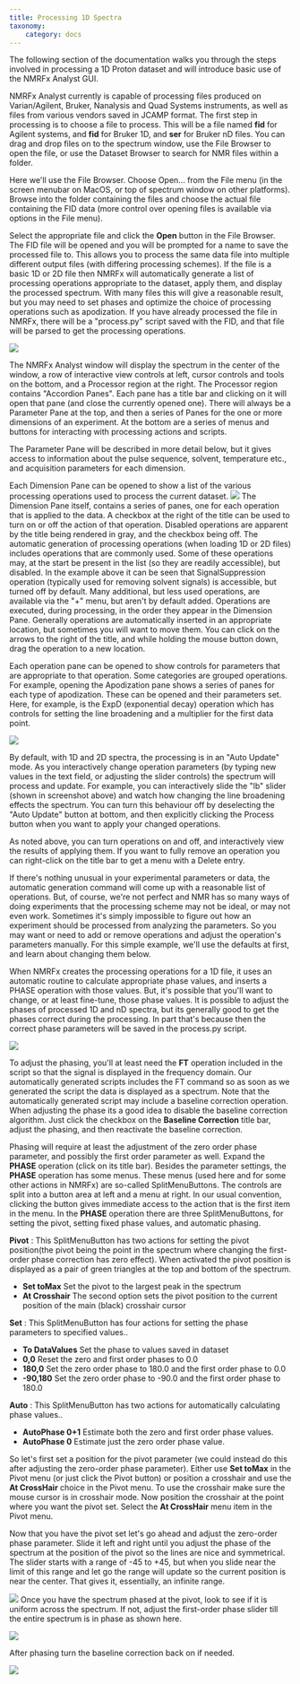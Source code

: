 ```yaml
---
title: Processing 1D Spectra 
taxonomy:
    category: docs
---
```


The following section of the documentation walks you through the steps involved in processing a 1D Proton dataset and will introduce basic use of the NMRFx Analyst GUI.

NMRFx Analyst currently is capable of processing files produced on Varian/Agilent, Bruker, Nanalysis and Quad Systems instruments, as well as files from various vendors saved in JCAMP format.  The first step in processing is to choose a file to process.  This will be a file named **fid** for Agilent systems, and **fid** for Bruker 1D, and **ser**  for Bruker nD files. You can drag and drop files on to the spectrum window, use the File Browser to open the file, or use the Dataset Browser to search for NMR files within a folder.

Here we'll use the File Browser.  Choose Open... from the File menu (in the screen menubar on MacOS, or top of spectrum window on other platforms).  Browse into the folder containing the files and choose the actual file containing the FID data (more control over opening files is available via options in the File menu).

Select the appropriate file and click the **Open** button in the File Browser. The FID file will be opened and you will be prompted for a name to save the processed file to.  This allows you to process the same data file into multiple different output files (with differing processing schemes).  If the file is a basic 1D or 2D file then NMRFx will automatically generate a list of processing operations appropriate to the dataset, apply them, and display the processed spectrum.  With many files this will give a reasonable result, but you may need to set phases and optimize the choice of processing operations such as apodization.  If you have already processed the file in NMRFx, there will be a "process.py" script saved with the FID, and that file will be parsed to get the processing operations.

![](images/basic_1d_processing.png)

The NMRFx Analyst window will display the spectrum in the center of the window, a row of interactive view controls at left, cursor controls and tools on the bottom, and a Processor region at the right.  The Processor region contains "Accordion Panes".  Each pane has a title bar and clicking on it will open that pane (and close the currently opened one).  There will always be a Parameter Pane at the top, and then a series of Panes for the one or more dimensions of an experiment.  At the bottom are a series of menus and buttons for interacting with processing actions and scripts.

The Parameter Pane will be described in more detail below, but it gives access to information about the pulse sequence, solvent, temperature etc., and acquisition parameters for each dimension.

Each Dimension Pane can be opened to show a list of the various processing operations used to process the current dataset.
![](images/dimpane.png)
The Dimension Pane itself, contains a series of panes, one for each operation that is applied to the data.  A checkbox at the right of the title can be used to turn on or off the action of that operation.  Disabled operations are apparent by the title being rendered in gray, and the checkbox being off.  The automatic generation of processing operations (when loading 1D or 2D files) includes operations that are commonly used.  Some of these operations may, at the start be present in the list (so they are readily accessible), but disabled.  In the example above it can be seen that SignalSuppression operation (typically used for removing solvent signals) is accessible, but turned off by default. Many additional, but less used operations, are available via the "+" menu, but aren't by default added.  Operations are executed, during processing, in the order they appear in the Dimension Pane.  Generally operations are automatically inserted in an appropriate location, but sometimes you will want to move them.  You can click on the arrows to the right of the title, and while holding the mouse button down, drag the operation to a new location.  

Each operation pane can be opened to show controls for parameters that are appropriate to that operation.  Some categories are grouped operations.  For example, opening the Apodization pane shows a series of panes for each type of apodization.  These can be opened and their parameters set.  Here, for example, is the ExpD (exponential decay) operation which has controls for setting the line broadening and a multiplier for the first data point.

![](images/apodop.png)

By default, with 1D and 2D spectra, the processing is in an "Auto Update" mode.  As you interactively change operation parameters (by typing new values in the text field, or adjusting the slider controls) the spectrum will process and update.  For example, you can interactively slide the "lb" slider (shown in screenshot above) and watch how changing the line broadening effects the spectrum.  You can turn this behaviour off by deselecting the "Auto Update" button at bottom, and then explicitly clicking the Process button when you want to apply your changed operations.


As noted above, you can turn operations on and off, and interactively view the results of applying them.  If you want to fully remove an operation you can right-click on the title bar to get a menu with a Delete entry.


If there's nothing unusual in your experimental parameters or data, the automatic generation command will come up with a reasonable list of operations. But, of course, we're not perfect and NMR has so many ways of doing experiments that the processing scheme may not be ideal, or may not even work.  Sometimes it's simply impossible to figure out how an experiment should be processed from analyzing the parameters.  So you may want or need to add or remove operations and adjust the operation's parameters manually.  For this simple example, we'll use the defaults at first, and learn about changing them below.



When NMRFx creates the processing operations for a 1D file, it uses an automatic routine to calculate appropriate phase values, and inserts a PHASE operation with those values. 
But, it's possible that you'll want to change, or at least fine-tune, those phase values.  It is possible to adjust the phases of processed 1D and nD spectra, but its generally good to get the phases correct during the processing.  In part that's because then the correct phase parameters will be saved in the process.py script.

![](images/phaseop.png)

To adjust the phasing, you'll at least need the **FT** operation included in the script so that the signal is displayed in the frequency domain.  Our automatically generated scripts includes the FT command so as soon as we generated the script the data is displayed as a spectrum. Note that the automatically generated script may include a baseline correction operation.  When adjusting the phase its a good idea to disable the baseline correction algorithm.  Just click the checkbox on the **Baseline Correction** title bar, adjust the phasing, and then reactivate the baseline correction.

 Phasing will require at least the adjustment of the zero order phase parameter, and possibly the first order parameter as well. Expand the **PHASE** operation (click on its title bar).  Besides the parameter settings, the **PHASE** operation has some menus.  These menus (used here and for some other actions in NMRFx) are so-called SplitMenuButtons.  The controls are split into a button area at left and a menu at right.  In our usual convention, clicking the button gives immediate access to the action that is the first item in the menu.  In the **PHASE** operation there are three SplitMenuButtons, for setting the pivot, setting fixed phase values, and automatic phasing.

**Pivot**
: This SplitMenuButton has two actions for setting the pivot position(the pivot being the point in the spectrum where changing the first-order phase correction has zero effect). When activated the pivot position is displayed as a pair of green triangles at the top and bottom of the spectrum.
  -  **Set toMax**  Set the pivot to the largest peak in the spectrum 
  -  **At Crosshair** The second option sets the pivot position to the current position of the main (black) crosshair cursor

**Set**
: This SplitMenuButton has four actions for setting the phase parameters to specified values..  
  - **To DataValues** Set the phase to values saved in dataset
  - **0,0** Reset the zero and first order phases to 0.0
  - **180,0** Set the zero order phase to 180.0 and the first order phase to 0.0
  - **-90,180** Set the zero order phase to -90.0 and the first order phase to 180.0

**Auto**
: This SplitMenuButton has two actions for automatically calculating phase values..  
  - **AutoPhase 0+1**  Estimate both the zero and first order phase values.
  - **AutoPhase 0**  Estimate just the zero order phase value.


So let's first set a position for the pivot parameter (we could instead do this after adjusting the zero-order phase parameter).  Either use **Set toMax** in the Pivot menu (or just click the Pivot button) or position a crosshair and use the **At CrossHair** choice in the Pivot menu.  To use the crosshair make sure the mouse cursor is in crosshair mode. Now position the crosshair at the point where you want the pivot set.  Select the **At CrossHair** menu item in the Pivot menu. 

Now that you have the pivot set let's go ahead and adjust the zero-order phase parameter.  Slide it left and right until you adjust the phase of the spectrum at the position of the pivot so the lines are nice and symmetrical.  The slider starts with a range of -45 to +45, but when you slide near the limit of this range and let go the range will update so the current position is near the center.  That gives it, essentially, an infinite range.

![](images/phaseop0.png)
Once you have the spectrum phased at the pivot, look to see if it is uniform across the spectrum.  If not, adjust the first-order phase slider till the entire spectrum is in phase as shown here.

![](images/phaseop01.png)

After phasing turn the baseline correction back on if needed.

![](images/bc1d.png)
